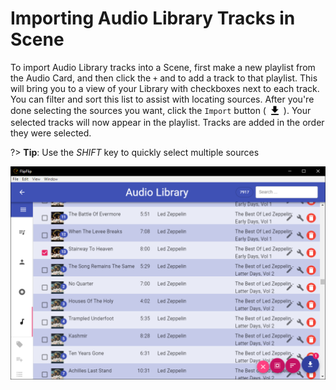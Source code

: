 # Importing Audio Library Tracks in Scene
To import Audio Library tracks into a Scene, first make a new playlist from the Audio Card, and then click the `+` and 
to add a track to that playlist. This will bring you to a view of your Library with checkboxes next to each track. You 
can filter and sort this list to assist with locating sources. After you're done selecting the sources you want, click 
the `Import` button ( <img style="vertical-align: -5px" src="doc_icons/import.svg" alt="Import" width="20" height="20"> ). 
Your selected tracks will now appear in the playlist. Tracks are added in the order they were selected.

?> **Tip**: Use the _SHIFT_ key to quickly select multiple sources

![](doc_images/audio_library_import.png)